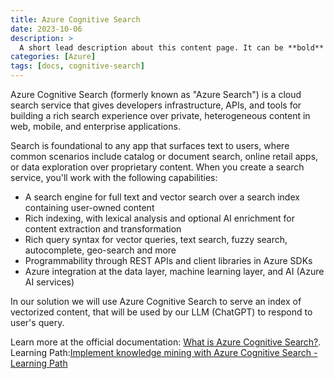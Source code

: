 ```yaml
---
title: Azure Cognitive Search
date: 2023-10-06
description: >
  A short lead description about this content page. It can be **bold** or _italic_ and can be split over multiple paragraphs.
categories: [Azure]
tags: [docs, cognitive-search]
---
```


Azure Cognitive Search (formerly known as "Azure Search") is a cloud search service that gives developers infrastructure, APIs, and tools for building a rich search experience over private, heterogeneous content in web, mobile, and enterprise applications.

Search is foundational to any app that surfaces text to users, where common scenarios include catalog or document search, online retail apps, or data exploration over proprietary content. When you create a search service, you'll work with the following capabilities:

* A search engine for full text and vector search over a search index containing user-owned content
* Rich indexing, with lexical analysis and optional AI enrichment for content extraction and transformation
* Rich query syntax for vector queries, text search, fuzzy search, autocomplete, geo-search and more
* Programmability through REST APIs and client libraries in Azure SDKs
* Azure integration at the data layer, machine learning layer, and AI (Azure AI services)

In our solution we will use Azure Cognitive Search to serve an index of vectorized content, that will be used by our LLM (ChatGPT) to respond to user's query.

Learn more at the official documentation: [What is Azure Cognitive Search?](https://learn.microsoft.com/en-us/azure/search/search-what-is-azure-search).
Learning Path:[Implement knowledge mining with Azure Cognitive Search - Learning Path](https://learn.microsoft.com/en-us/training/paths/implement-knowledge-mining-azure-cognitive-search/)
